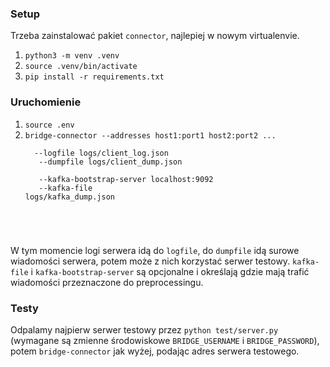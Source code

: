 ### Setup 
Trzeba zainstalować pakiet `connector`, najlepiej w nowym virtualenvie.
 1. `python3 -m venv .venv`
 2. `source .venv/bin/activate`
 3. `pip install -r requirements.txt`
 
### Uruchomienie

 1. `source .env`
 2. <code>bridge-connector --addresses host1:port1 host2:port2 ... <br>
 &nbsp; --logfile logs/client_log.json <br>
 &nbsp; --dumpfile logs/client_dump.json <br>
 &nbsp; --kafka-bootstrap-server localhost:9092 <br>
 &nbsp; --kafka-file logs/kafka_dump.json
 </code>

W tym momencie logi serwera idą do `logfile`, do `dumpfile` idą surowe wiadomości serwera, potem może z nich 
korzystać serwer testowy. `kafka-file` i `kafka-bootstrap-server` są opcjonalne i określają gdzie mają trafić
wiadomości przeznaczone do preprocessingu.


### Testy

Odpalamy najpierw serwer testowy przez `python test/server.py` (wymagane są zmienne środowiskowe 
`BRIDGE_USERNAME` i `BRIDGE_PASSWORD`), potem `bridge-connector` jak wyżej, podając adres serwera testowego.